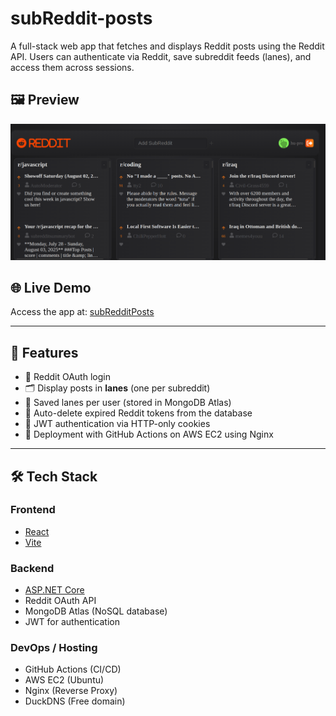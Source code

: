 # subReddit-posts

A full-stack web app that fetches and displays Reddit posts using the Reddit API. Users can authenticate via Reddit, save subreddit feeds (lanes), and access them across sessions.


## 🖼️ Preview

![App Screenshot](./Screenshot.png)


## 🌐 Live Demo

Access the app at: [subRedditPosts](http://subredditposts.duckdns.org)

---

## 📌 Features

- 🔐 Reddit OAuth login
- 🗂️ Display posts in **lanes** (one per subreddit)
- 💾 Saved lanes per user (stored in MongoDB Atlas)
- 🔁 Auto-delete expired Reddit tokens from the database
- 🍪 JWT authentication via HTTP-only cookies
- 🚀 Deployment with GitHub Actions on AWS EC2 using Nginx

---

## 🛠️ Tech Stack

### Frontend
- [React](https://reactjs.org/)
- [Vite](https://vitejs.dev/) 

### Backend
- [ASP.NET Core](https://dotnet.microsoft.com/)
- Reddit OAuth API
- MongoDB Atlas (NoSQL database)
- JWT for authentication

### DevOps / Hosting
- GitHub Actions (CI/CD)
- AWS EC2 (Ubuntu)
- Nginx (Reverse Proxy)
- DuckDNS (Free domain)



